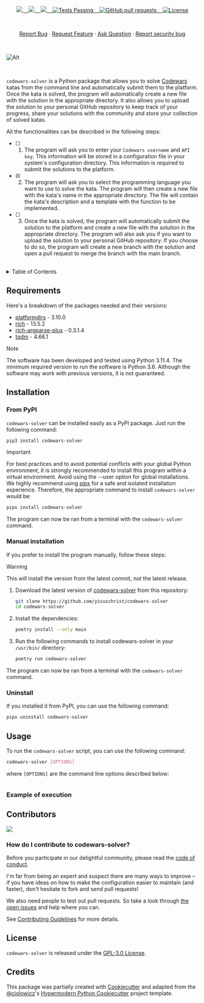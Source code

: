 <p align="center">
    <a href="https://github.com/yisuschrist/codewars-solver/issues">
        <img src="https://img.shields.io/github/issues/yisuschrist/codewars-solver?color=171b20&label=Issues%20%20&logo=gnubash&labelColor=e05f65&logoColor=ffffff">&nbsp;&nbsp;&nbsp;
    </a>
    <a href="https://github.com/yisuschrist/codewars-solver/forks">
        <img src="https://img.shields.io/github/forks/yisuschrist/codewars-solver?color=171b20&label=Forks%20%20&logo=git&labelColor=f1cf8a&logoColor=ffffff">&nbsp;&nbsp;&nbsp;
    </a>
    <a href="https://github.com/yisuschrist/codewars-solver/stargazers">
        <img src="https://img.shields.io/github/stars/yisuschrist/codewars-solver?color=171b20&label=Stargazers&logo=octicon-star&labelColor=70a5eb">&nbsp;&nbsp;&nbsp;
    </a>
    <a href="https://github.com/yisuschrist/codewars-solver/actions">
        <img alt="Tests Passing" src="https://github.com/yisuschrist/codewars-solver/actions/workflows/github-code-scanning/codeql/badge.svg">&nbsp;&nbsp;&nbsp;
    </a>
    <a href="https://github.com/yisuschrist/codewars-solver/pulls">
        <img alt="GitHub pull requests" src="https://img.shields.io/github/issues-pr/yisuschrist/codewars-solver?color=0088ff">&nbsp;&nbsp;&nbsp;
    </a>
    <a href="https://opensource.org/license/gpl-3-0/">
        <img alt="License" src="https://img.shields.io/github/license/yisuschrist/codewars-solver?color=0088ff">
    </a>
</p>

<br>

<p align="center">
    <a href="https://github.com/yisuschrist/codewars-solver/issues/new/choose">Report Bug</a>
    ·
    <a href="https://github.com/yisuschrist/codewars-solver/issues/new/choose">Request Feature</a>
    ·
    <a href="https://github.com/yisuschrist/codewars-solver/discussions">Ask Question</a>
    ·
    <a href="https://github.com/yisuschrist/codewars-solver/security/policy#reporting-a-vulnerability">Report security bug</a>
</p>

<br>

![Alt](https://repobeats.axiom.co/api/embed/35569e3c284b5b783757493946440a1c6e080da1.svg "Repobeats analytics image")

<br>

`codewars-solver` is a Python package that allows you to solve [Codewars](https://www.codewars.com) katas from the command line and automatically submit them to the platform. Once the kata is solved, the program will automatically create a new file with the solution in the appropriate directory. It also allows you to upload the solution to your personal GitHub repository to keep track of your progress, share your solutions with the community and store your collection of solved katas.

All the functionalities can be described in the following steps:

- [ ] 1. The program will ask you to enter your `Codewars username` and `API key`. This information will be stored in a configuration file in your system's configuration directory. This information is required to submit the solutions to the platform.

- [x] 2. The program will ask you to select the programming language you want to use to solve the kata. The program will then create a new file with the kata's name in the appropriate directory. The file will contain the kata's description and a template with the function to be implemented.

- [ ] 3. Once the kata is solved, the program will automatically submit the solution to the platform and create a new file with the solution in the appropriate directory. The program will also ask you if you want to upload the solution to your personal GitHub repository. If you choose to do so, the program will create a new branch with the solution and open a pull request to merge the branch with the main branch.

<br>

<details>
<summary>Table of Contents</summary>

- [Requirements](#requirements)
- [Installation](#installation)
  - [From PyPI](#from-pypi)
  - [Manual installation](#manual-installation)
  - [Uninstall](#uninstall)
- [Usage](#usage)
  - [Example of execution](#example-of-execution)
- [Contributors](#contributors)
  - [How do I contribute to codewars-solver?](#how-do-i-contribute-to-codewars-solver)
- [License](#license)
- [Credits](#credits)

</details>

## Requirements

Here's a breakdown of the packages needed and their versions:

- [platformdirs](https://pypi.org/project/platformdirs) - 3.10.0
- [rich](https://pypi.org/project/rich) - 13.5.2
- [rich-argparse-plus](https://pypi.org/project/rich-argparse-plus) - 0.3.1.4
- [tqdm](https://pypi.org/project/tqdm) - 4.66.1

> [!NOTE]
> The software has been developed and tested using Python 3.11.4. The minimum required version to run the software is Python 3.6. Although the software may work with previous versions, it is not guaranteed.

## Installation

### From PyPI

`codewars-solver` can be installed easily as a PyPI package. Just run the following command:

```bash
pip3 install codewars-solver
```

> [!IMPORTANT]
> For best practices and to avoid potential conflicts with your global Python environment, it is strongly recommended to install this program within a virtual environment. Avoid using the --user option for global installations. We highly recommend using [pipx](https://pypi.org/project/pipx) for a safe and isolated installation experience. Therefore, the appropriate command to install `codewars-solver` would be:
>
> ```bash
> pipx install codewars-solver
> ```

The program can now be ran from a terminal with the `codewars-solver` command.

### Manual installation

If you prefer to install the program manually, follow these steps:

> [!WARNING]
> This will install the version from the latest commit, not the latest release.

1. Download the latest version of [codewars-solver](https://github.com/yisuschrist/codewars-solver) from this repository:

   ```bash
   git clone https://github.com/yisuschrist/codewars-solver
   cd codewars-solver
   ```

2. Install the dependencies:

   ```bash
   poetry install --only main
   ```

3. Run the following commands to install codewars-solver in your `/usr/bin/` directory:

   ```bash
   poetry run codewars-solver
   ```

The program can now be ran from a terminal with the `codewars-solver` command.

### Uninstall

If you installed it from PyPI, you can use the following command:

```bash
pipx uninstall codewars-solver
```

## Usage

To run the `codewars-solver` script, you can use the following command:

```bash
codewars-solver [OPTIONS]
```

where `[OPTIONS]` are the command line options described below:

```

```

### Example of execution

## Contributors

<a href="https://github.com/yisuschrist/codewars-solver/graphs/contributors"><img src="https://contrib.rocks/image?repo=yisuschrist/codewars-solver" /></a>

### How do I contribute to codewars-solver?

Before you participate in our delightful community, please read the [code of conduct](https://github.com/YisusChrist/.github/blob/main/CODE_OF_CONDUCT.md).

I'm far from being an expert and suspect there are many ways to improve – if you have ideas on how to make the configuration easier to maintain (and faster), don't hesitate to fork and send pull requests!

We also need people to test out pull requests. So take a look through [the open issues](https://github.com/yisuschrist/codewars-solver/issues) and help where you can.

See [Contributing Guidelines](https://github.com/YisusChrist/.github/blob/main/CONTRIBUTING.md) for more details.

## License

`codewars-solver` is released under the [GPL-3.0 License](https://opensource.org/licenses/GPL-3.0).

## Credits

This package was partially created with [Cookiecutter](https://github.com/audreyr/cookiecutter) and adapted from the [@cjolowicz](https://github.com/cjolowicz)'s [Hypermodern Python Cookiecutter](https://github.com/cjolowicz/cookiecutter-hypermodern-python) project template.
